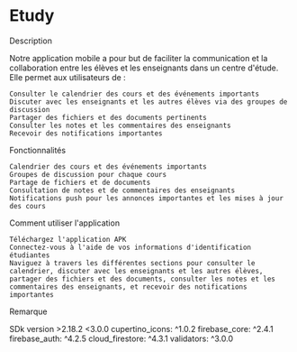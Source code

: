 # Etudy

Description

Notre application mobile a pour but de faciliter la communication et la collaboration entre les élèves et les enseignants dans un centre d'étude. Elle permet aux utilisateurs de :

    Consulter le calendrier des cours et des événements importants
    Discuter avec les enseignants et les autres élèves via des groupes de discussion
    Partager des fichiers et des documents pertinents
    Consulter les notes et les commentaires des enseignants
    Recevoir des notifications importantes

Fonctionnalités

    Calendrier des cours et des événements importants
    Groupes de discussion pour chaque cours
    Partage de fichiers et de documents
    Consultation de notes et de commentaires des enseignants
    Notifications push pour les annonces importantes et les mises à jour des cours

Comment utiliser l'application

    Téléchargez l'application APK
    Connectez-vous à l'aide de vos informations d'identification étudiantes
    Naviguez à travers les différentes sections pour consulter le calendrier, discuter avec les enseignants et les autres élèves, partager des fichiers et des documents, consulter les notes et les commentaires des enseignants, et recevoir des notifications importantes

Remarque

  SDk version >2.18.2 <3.0.0
  cupertino_icons: ^1.0.2
  firebase_core: ^2.4.1
  firebase_auth: ^4.2.5
  cloud_firestore: ^4.3.1
  validators: ^3.0.0
  
